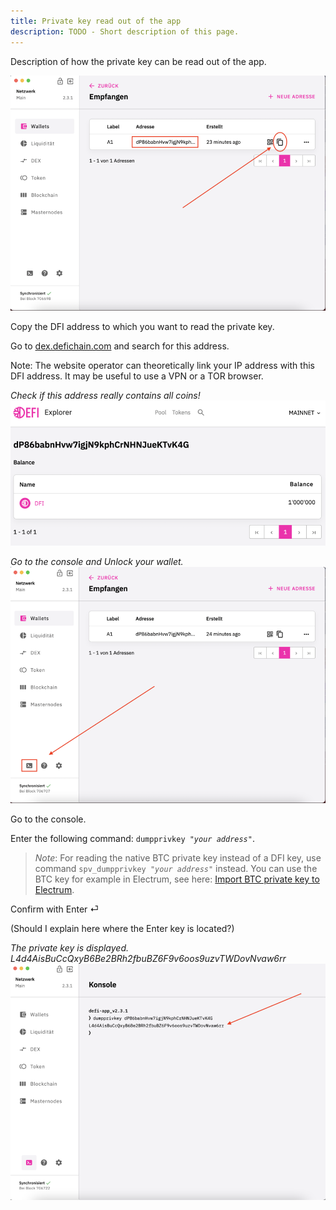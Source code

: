 ```yaml
---
title: Private key read out of the app
description: TODO - Short description of this page.
---
```


Description of how the private key can be read out of the app.

![Copy the DFI address to which you want to read the private key](./media/readprivatekey_EN_01.png)

Copy the DFI address to which you want to read the private key.

Go to [dex.defichain.com](https://dex.defichain.com/) and search for this address.

Note: The website operator can theoretically link your IP address with this DFI address. It may be useful to use a VPN or a TOR browser.

_Check if this address really contains all coins!_  
![](./media/readprivatekey_EN_02.png)

_Go to the console and Unlock your wallet._  
![](./media/readprivatekey_EN_03.png)

Go to the console.

Enter the following command: `dumpprivkey `_`"your address"`_.

> _Note_: For reading the native BTC private key instead of a DFI key, use command `spv_dumpprivkey `_`"your address"`_ instead. You can use the BTC key for example in Electrum, see here: [Import BTC private key to Electrum](./Import_BTC_private_key_to_Electrum.md).

Confirm with Enter ⏎

(Should I explain here where the Enter key is located?)

_The private key is displayed. L4d4AisBuCcQxyB6Be2BRh2fbuBZ6F9v6oos9uzvTWDovNvaw6rr_  
![The private key is displayed.](./media/readprivatekey_EN_04.png)
